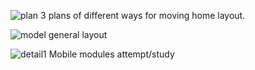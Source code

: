 ![plan](https://user-images.githubusercontent.com/90487022/134222625-9a3cda59-19e8-49db-8d2e-3182853aac64.jpg)
3 plans of different ways for moving home layout.

![model](https://user-images.githubusercontent.com/90487022/134223626-9914e6c2-cced-47fe-bb8f-36c15ad61d80.jpg)
general layout

![detail1](https://user-images.githubusercontent.com/90487022/134223749-f9caaadc-05e1-42c8-ae63-7015a5da7bdd.JPG)
Mobile modules attempt/study
